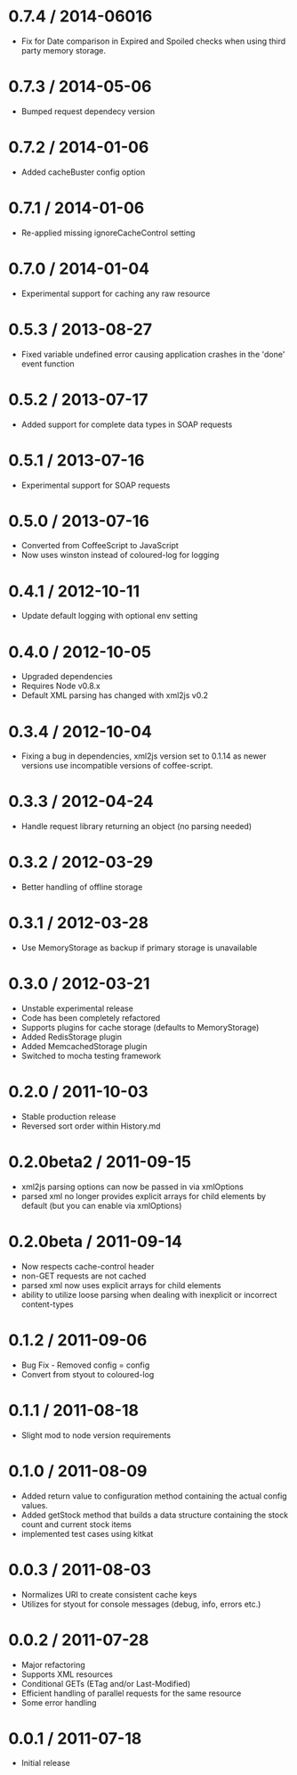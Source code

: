 0.7.4 / 2014-06016
==================
  * Fix for Date comparison in Expired and Spoiled checks when using third party memory storage.

0.7.3 / 2014-05-06
===================
  * Bumped request dependecy version

0.7.2 / 2014-01-06
===================
  * Added cacheBuster config option

0.7.1 / 2014-01-06
===================
  * Re-applied missing ignoreCacheControl setting

0.7.0 / 2014-01-04
===================
  * Experimental support for caching any raw resource

0.5.3 / 2013-08-27
===================
  * Fixed variable undefined error causing application crashes in the 'done' event function

0.5.2 / 2013-07-17
===================
  * Added support for complete  data types in SOAP requests

0.5.1 / 2013-07-16
===================
  * Experimental support for SOAP requests

0.5.0 / 2013-07-16
===================
  * Converted from CoffeeScript to JavaScript
  * Now uses winston instead of coloured-log for logging

0.4.1 / 2012-10-11
===================
  * Update default logging with optional env setting

0.4.0 / 2012-10-05
===================
  * Upgraded dependencies
  * Requires Node v0.8.x
  * Default XML parsing has changed with xml2js v0.2

0.3.4 / 2012-10-04
===================

  * Fixing a bug in dependencies, xml2js version set to 0.1.14 as newer versions use incompatible versions of coffee-script.

0.3.3 / 2012-04-24
==================

  * Handle request library returning an object (no parsing needed)

0.3.2 / 2012-03-29
==================

  * Better handling of offline storage

0.3.1 / 2012-03-28
==================

  * Use MemoryStorage as backup if primary storage is unavailable

0.3.0 / 2012-03-21
==================

  * Unstable experimental release
  * Code has been completely refactored
  * Supports plugins for cache storage (defaults to MemoryStorage)
  * Added RedisStorage plugin
  * Added MemcachedStorage plugin
  * Switched to mocha testing framework

0.2.0 / 2011-10-03
==================

  * Stable production release
  * Reversed sort order within History.md

0.2.0beta2 / 2011-09-15
=======================

  * xml2js parsing options can now be passed in via xmlOptions
  * parsed xml no longer provides explicit arrays for child elements by default (but you can enable via xmlOptions)

0.2.0beta / 2011-09-14
======================

  * Now respects cache-control header
  * non-GET requests are not cached
  * parsed xml now uses explicit arrays for child elements
  * ability to utilize loose parsing when dealing with inexplicit or incorrect content-types

0.1.2 / 2011-09-06
===================

  * Bug Fix - Removed config = config
  * Convert from styout to coloured-log

0.1.1 / 2011-08-18
===================

  * Slight mod to node version requirements

0.1.0 / 2011-08-09
===================

  * Added return value to configuration method containing the actual config values.
  * Added getStock method that builds a data structure containing the stock count and current stock items
  * implemented test cases using kitkat

0.0.3 / 2011-08-03
==================

  * Normalizes URI to create consistent cache keys
  * Utilizes for styout for console messages (debug, info, errors etc.)

0.0.2 / 2011-07-28
==================

  * Major refactoring
  * Supports XML resources
  * Conditional GETs (ETag and/or Last-Modified)
  * Efficient handling of parallel requests for the same resource
  * Some error handling

0.0.1 / 2011-07-18
==================

  * Initial release
